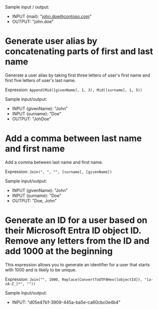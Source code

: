 Sample input / output:

- INPUT (mail): "john.doe@contoso.com"
- OUTPUT: "john.doe"

Generate user alias by concatenating parts of first and last name
===

Generate a user alias by taking first three letters of user's first name and first five letters of user's last name.

Expression: `Append(Mid([givenName], 1, 3), Mid([surname], 1, 5))`

Sample input/output:

- INPUT (givenName): "John"
- INPUT (surname): "Doe"
- OUTPUT: "JohDoe"

Add a comma between last name and first name
===

Add a comma between last name and first name.

Expression: `Join(", ", "", [surname], [givenName])`

Sample input/output:

- INPUT (givenName): "John"
- INPUT (surname): "Doe"
- OUTPUT: "Doe, John"

Generate an ID for a user based on their Microsoft Entra ID object ID. Remove any letters from the ID and add 1000 at the beginning
===

This expression allows you to generate an identifier for a user that starts with 1000 and is likely to be unique.

Expression: `Join("", 1000, Replace(ConvertToUTF8Hex([objectId]), "[a-zA-Z_]*", ""))`

Sample input/output:

- INPUT: "d05e47b1-3909-445a-ba5e-ca60cbc0e4b4"